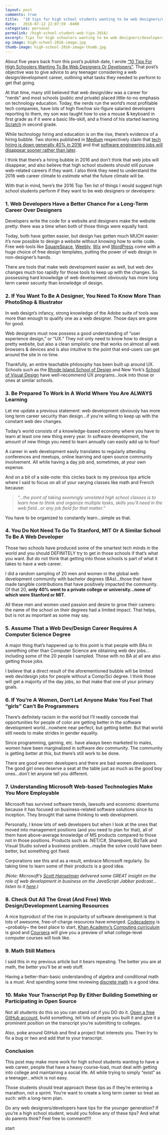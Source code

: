 ```yaml
---
layout: post
comments: true
title:  "10 tips for high school students wanting to be web designers/developers-2016 edition"
date:   2016-07-12 22:07:59 -0400
categories: personal
permalink: /high-school-student-web-tips-2016/
excerpt: Tips for high schoolers wanting to be web designers/developers while looking at the state of technology education and hiring in 2016.
og-image: high-school-2016-image.jpg
thumb-image: high-school-2016-image-thumb.jpg
---
```

<p>About five years back from this post&#8217;s publish date, I wrote <a href="http://kaidez.com/10-tips-high-school-students-web-designers-web-developers/">&#8220;10 Tips For High Schoolers Wanting To Be Web Designers Or Developers&#8221;</a>. That post&#8217;s objective was to give advice to any teenager considering a web design/development career, outlining what tasks they needed to perform to get that going.</p><p>At that time, many still believed that web design/dev was a career for &#8220;nerds&#8221; and most schools (public <em>and</em> private) placed little-to-no emphasis on technology education. Today, the nerds run the world&#8217;s most profitable tech companies, have lots of high five/low six-figure salaried developers reporting to them, my son was taught how to use a mouse &#038; keyboard in first grade as if it were a basic life-skill, and a friend of his started learning <a href="https://scratch.mit.edu/">Scratch</a> in second grade.</p><p>While technology hiring and education is on the rise, there&#8217;s evidence of a hiring bubble. Two stories published in <a href="https://medium.com/">Medium</a> respectively claim that <a href="https://medium.com/@cameronmoll/tech-hiring-is-down-40-and-nobodys-talking-about-it-3d6f658d9faf#.ijlhcpqkg">tech hiring is down generally 40% in 2016</a> and that <a href="https://medium.com/software-engineering/why-it-might-be-the-time-to-start-looking-for-a-new-profession-if-you-are-a-software-engineer-e01c0e711053#.gxq7uspwj">software engineering jobs will disappear sooner rather than later</a>.</p><p>I think that there&#8217;s a hiring bubble in 2016 and don&#8217;t think that web jobs will disappear, and also believe that high school students should still puruse web-related careers if they want. I also think they need to understand the 2016 web career climate to <em>estimate</em> what the future climate will be.</p><p>With that in mind, here&#8217;s the 2016 Top Ten list of things I would suggest high school students perform if they want to be web designers or developers:</p><h3>1. Web Developers Have a Better Chance For a Long-Term Career Over Designers</h3><p>Developers write the code for a website and designers make the website pretty: there was a time when both of those things were equally hard.</p><p>Today, both have gotten easier, but design has gotten much MUCH easier: it&#8217;s now possible to design a website without knowing how to write code. Free web tools like <a href="https://www.squarespace.com/">SquareSpace</a>, <a href="https://www.weebly.com/">Weebly</a>, <a href="http://www.wix.com/">Wix</a> and <a href="https://wordpress.org/">WordPress</a> come with a huge choice of free design templates, putting the power of web design in non-designer&#8217;s hands.</p><p>There are tools that make web development easier as well, but web dev changes much too rapidly for those tools to keep up with the changes. So possessing hard knowledge of web development obviously has more long term career security than knowledge of design.</p><h3>2. If You Want To Be A Designer, You Need To Know More Than PhotoShop &#038; Illustrator</h3><p>In web design&#8217;s infancy, strong knowledge of the Adobe suite of tools was more than enough to qualify one as a web designer. Those days are gone for good.</p><p>Web designers must now possess a good understanding of &#8220;user experience design,&#8221; or &#8220;UX.&#8221; They not only need to know how to design a pretty website, but also a clean simplistic one that works on almost all web browsers &#038; devices and is also intuitive to the point that end-users can get around the site in no time.</p><p>Thankfully, an entire teachable philosophy has been built up around UX. Schools such as the <a href="http://www.risd.edu/">Rhode Island School of Design</a> and New York&#8217;s <a href="http://www.sva.edu/">School of Visual Design</a> have well-recommend UX programs&#8230;look into those or ones at similar schools.</p><h3>3. Be Prepared To Work In A World Where You Are ALWAYS Learning</h3><p>Let me update a previous statement: web development obviously has more long term career security than design&#8230;if you&#8217;re willing to keep up with the constant web dev changes.</p><p>Today&#8217;s world consists of a knowledge-based economy where you have to learn at least one new thing every year. In software development, the amount of new things you need to learn annually can easily add up to four!</p><p>A career in web development easily translates to regularly attending conferences and meetups, online learning and open source community involvement. All while having a day job and, sometimes, at your own expense.</p><p>And on a bit of a side-note: this circles back to my previous tips article where I said to focus on all of your varying classes like math and French because:</p><blockquote><p><em>&#8220;&#8230;the point of taking seemingly unrelated high school classes is to learn how to think and organize multiple tasks, skills you’ll need in the web field…or any job field for that matter.&#8221;</em></p></blockquote><p>You have to be organized to constantly learn&#8230;simple as that.</p><h3>4. You Do Not Need To Go To Stanford, MIT Or A Similar School To Be A Web Developer</h3><p>Those two schools have produced some of the smartest tech minds in the world and you should DEFINITELY try to get in those schools if that&#8217;s what you want. But do not think that getting into those schools is part of what it takes to have a web career.</p><p>I did a random sampling of 20 men and women in the global web development community with bachelor degrees (BAs)&#8230;those that have made tangible contributions that have positively impacted the community. Of that 20, <strong>only 40% went to a private college or university&#8230;none of which were Stanford or MIT</strong>.</p><p>All these men and women used passion and desire to grow their careers: the name of the school on their degrees had a limited impact.  That helps, but is not as important as some may say.</p><h3>5. Assume That a Web Dev/Design Career Requires A Computer Science Degree</h3><p>A major thing that&#8217;s happened up to this point is that people with BAs in something other than Computer Science are obtaining web dev jobs&#8230;including some of the 20 people I sampled. Those with no BA at all are also getting those jobs.</p><p>I believe that a direct result of the aforementioned bubble will be limited web dev/design jobs for people without a Comp/Sci degree. I think those will get a majority of the day jobs, so that make that one of your primary goals.</p><h3>6. If You&#8217;re A Women, Don&#8217;t Let Anyone Make You Feel That &#8220;girls&#8221; Can&#8217;t Be Programmers</h3><p>There&#8217;s definitely racism in the world but I&#8217;ll readily concede that opportunities for people of color are getting better in the software development world&#8230;nowhere near perfect, but getting better. But that world still needs to make strides in gender equality.</p><p>Since programming, gaming, etc. have always been marketed to males, women have been marginalized in software dev community.  The community is getting better at this, but there&#8217;s still work to be done.</p><p>There are good women developers and there are bad women developers. The good girl ones deserve a seat at the table just as much as the good boy ones&#8230;don&#8217;t let anyone tell you different.</p><h3>7. Understanding Microsoft Web-based Technologies Make You More Employable</h3><p>Microsoft has survived software trends, lawsuits and economic downturns because it has focused on business-related  software solutions since its inception. They brought that same thinking to web development.</p><p>Personally, I know lots of web developers but when I look at the ones that moved into management positions (and you need to plan for that), all of them have above-average knowledge of MS products compared to those not in those positions. Products such as .NET/C#, Sharepoint, BizTalk and Visual Studio solved a business problem&#8230;maybe the solve could have been better, but something got fixed.</p><p>Corporations see this and as a result, embrace Microsoft regularly. So taking time to learn some of their products is a good idea.</p><p><em>(Note: Microsoft&#8217;s <a href="http://www.hanselman.com/">Scott Hanselman</a> delivered some GREAT insight on the role of web development in business on the JavaScript Jabber podcast&#8230;listen to it <a href="https://devchat.tv/js-jabber/071-jsj-javascript-strategies-at-microsoft-with-scott-hanselman">here</a>.)</em></p><h3>8. Check Out All The Great (And Free) Web Design/Development Learning Resources</h3><p>A nice byproduct of the rise in popularity of software development is that lots of awesome, free-of-charge resources have emerged. <a href="https://www.codecademy.com/">Codecademy</a> is ~probably~ the best place to start, <a href="https://www.khanacademy.org/computing">Khan Academy&#8217;s Computing curriculum</a> is good and <a href="https://www.coursera.org/">Coursera</a> will give you a preview of what college-level computer courses will look like.</p><h3>9. Math Still Matters</h3><p>I said this in my previous article but it bears repeating. The better you are at math, the better you&#8217;ll be at web stuff.</p><p>Having a better-than-basic understanding of algebra and conditional math is a must. And spending some time reviewing <a href="https://en.wikipedia.org/wiki/Discrete_mathematics">discrete math</a> is a good idea.</p><h3>10. Make Your Transcript Pop By Either Building Something or Participating in Open Source</h3><p>Not all students do this so you can stand out if you DO do it. <a href="https://github.com/">Open a free GitHub account</a>, build something, tell lots of people you built it and give it a prominent position on the transcript you&#8217;re submitting to colleges.</p><p>Also, poke around GitHub and find a project that interests you. Then try to fix a bug or two and add <em>that</em> to your transcript.</p><h3>Conclusion</h3><p>This post may make more work for high school students wanting to have a web career, people that have a heavy course-load, must deal with getting into college and maintaining a social life. All while trying to simply &#8220;exist&#8221; as a teenager&#8230;which is not easy.</p><p>Those students should treat approach these tips as if they&#8217;re entering a marathon, not a sprint. You&#8217;re want to create a long term career so treat as such: with a long-term plan.</p><p>Do any web designers/developers have tips for the younger generation? If you’re a high school student, would you follow any of these tips? And what do parents think? Feel free to comment!!!!</p>start